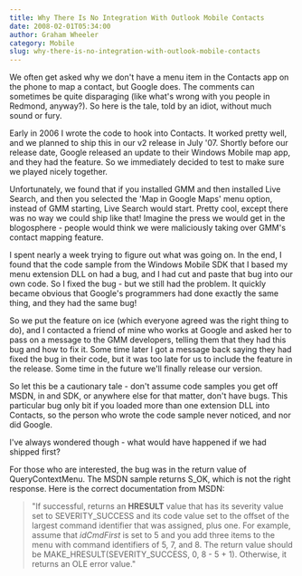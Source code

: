 ```yaml
---
title: Why There Is No Integration With Outlook Mobile Contacts
date: 2008-02-01T05:34:00
author: Graham Wheeler
category: Mobile
slug: why-there-is-no-integration-with-outlook-mobile-contacts
---
```


We often get asked why we don't have a menu item in the Contacts app on
the phone to map a contact, but Google does. The comments can sometimes
be quite disparaging (like what's wrong with you people in Redmond,
anyway?). So here is the tale, told by an idiot, without much sound or
fury.

Early in 2006 I wrote the code to hook into Contacts. It worked pretty
well, and we planned to ship this in our v2 release in July '07. Shortly
before our release date, Google released an update to their Windows
Mobile map app, and they had the feature. So we immediately decided to
test to make sure we played nicely together.
<!-- TEASER_END -->

Unfortunately, we found that if you installed GMM and then installed
Live Search, and then you selected the 'Map in Google Maps' menu option,
instead of GMM starting, Live Search would start. Pretty cool, except
there was no way we could ship like that! Imagine the press we would get
in the blogosphere - people would think we were maliciously taking over
GMM's contact mapping feature.

I spent nearly a week trying to figure out what was going on. In the
end, I found that the code sample from the Windows Mobile SDK that I
based my menu extension DLL on had a bug, and I had cut and paste that
bug into our own code. So I fixed the bug - but we still had the
problem. It quickly became obvious that Google's programmers had done
exactly the same thing, and they had the same bug!

So we put the feature on ice (which everyone agreed was the right thing
to do), and I contacted a friend of mine who works at Google and asked
her to pass on a message to the GMM developers, telling them that they
had this bug and how to fix it. Some time later I got a message back
saying they had fixed the bug in their code, but it was too late for us
to include the feature in the release. Some time in the future we'll
finally release our version.

So let this be a cautionary tale - don't assume code samples you get off
MSDN, in and SDK, or anywhere else for that matter, don't have bugs.
This particular bug only bit if you loaded more than one extension DLL
into Contacts, so the person who wrote the code sample never noticed,
and nor did Google.

I've always wondered though - what would have happened if we had shipped
first?

For those who are interested, the bug was in the return value of
QueryContextMenu. The MSDN sample returns S\_OK, which is not the right
response. Here is the correct documentation from MSDN:

> "If successful, returns an **HRESULT** value that has its severity
> value set to SEVERITY\_SUCCESS and its code value set to the offset of
> the largest command identifier that was assigned, plus one. For
> example, assume that *idCmdFirst* is set to 5 and you add three items
> to the menu with command identifiers of 5, 7, and 8. The return value
> should be MAKE\_HRESULT(SEVERITY\_SUCCESS, 0, 8 - 5 + 1). Otherwise,
> it returns an OLE error value."
